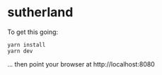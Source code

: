 # sutherland

To get this going:

```
yarn install
yarn dev
```

... then point your browser at http://localhost:8080

